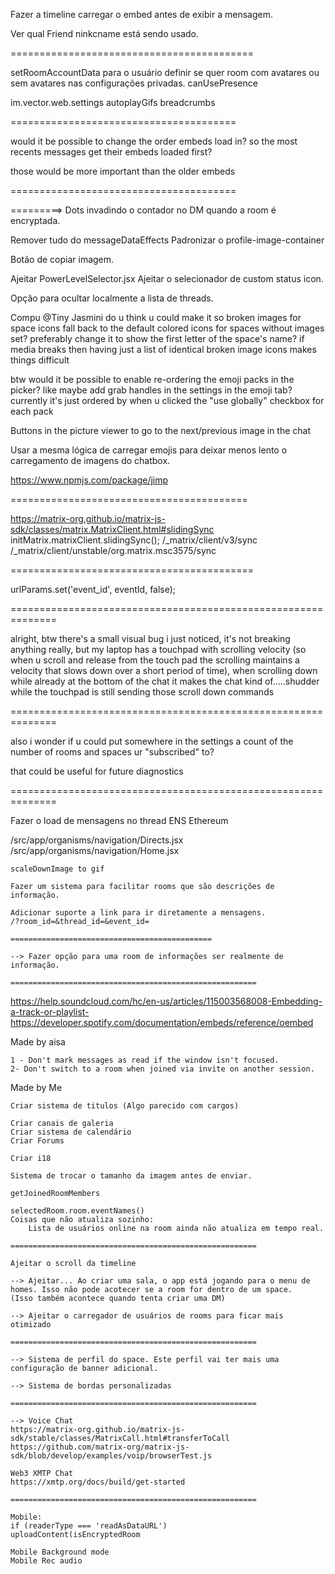 Fazer a timeline carregar o embed antes de exibir a mensagem.

Ver qual Friend ninkcname está sendo usado.

==========================================

setRoomAccountData para o usuário definir se quer room com avatares ou sem avatares nas configurações privadas.
canUsePresence

im.vector.web.settings
autoplayGifs
breadcrumbs

=======================================

would it be possible to change the order embeds load in? so the most recents messages get their embeds loaded first?

those would be more important than the older embeds

=======================================

=========> Dots invadindo o contador no DM quando a room é encryptada.

Remover tudo do messageDataEffects
Padronizar o profile-image-container

Botão de copiar imagem.

Ajeitar PowerLevelSelector.jsx
Ajeitar o selecionador de custom status icon.

Opção para ocultar localmente a lista de threads.

Compu
@Tiny Jasmini do u think u could make it so broken images for space icons fall back to the default colored icons for spaces without images set? preferably change it to show the first letter of the space's name?
if media breaks then having just a list of identical broken image icons makes things difficult

btw would it be possible to enable re-ordering the emoji packs in the picker?
like maybe add grab handles in the settings in the emoji tab?
currently it's just ordered by when u clicked the "use globally" checkbox for each pack

Buttons in the picture viewer to go to the next/previous image in the chat

Usar a mesma lógica de carregar emojis para deixar menos lento o carregamento de imagens do chatbox.

https://www.npmjs.com/package/jimp

=========================================

https://matrix-org.github.io/matrix-js-sdk/classes/matrix.MatrixClient.html#slidingSync
initMatrix.matrixClient.slidingSync();
/\_matrix/client/v3/sync
/\_matrix/client/unstable/org.matrix.msc3575/sync

==========================================

urlParams.set('event_id', eventId, false);

==============================================================

alright, btw there's a small visual bug i just noticed, it's not breaking anything really, but my laptop has a touchpad with scrolling velocity (so when u scroll and release from the touch pad the scrolling maintains a velocity that slows down over a short period of time), when scrolling down while already at the bottom of the chat it makes the chat kind of.....shudder while the touchpad is still sending those scroll down commands

==============================================================

also i wonder if u could put somewhere in the settings a count of the number of rooms and spaces ur "subscribed" to?

that could be useful for future diagnostics

==============================================================

Fazer o load de mensagens no thread
ENS Ethereum

/src/app/organisms/navigation/Directs.jsx
/src/app/organisms/navigation/Home.jsx

    scaleDownImage to gif

    Fazer um sistema para facilitar rooms que são descrições de informação.

    Adicionar suporte a link para ir diretamente a mensagens.
    /?room_id=&thread_id=&event_id=

    =============================================

    --> Fazer opção para uma room de informações ser realmente de informação.

    =======================================================

https://help.soundcloud.com/hc/en-us/articles/115003568008-Embedding-a-track-or-playlist-
https://developer.spotify.com/documentation/embeds/reference/oembed

Made by aisa

    1 - Don't mark messages as read if the window isn't focused.
    2- Don't switch to a room when joined via invite on another session.

Made by Me

    Criar sistema de titulos (Algo parecido com cargos)

    Criar canais de galeria
    Criar sistema de calendário
    Criar Forums

    Criar i18

    Sistema de trocar o tamanho da imagem antes de enviar.

    getJoinedRoomMembers

    selectedRoom.room.eventNames()
    Coisas que não atualiza sozinho:
        Lista de usuários online na room ainda não atualiza em tempo real.

    =======================================================

    Ajeitar o scroll da timeline

    --> Ajeitar... Ao criar uma sala, o app está jogando para o menu de homes. Isso não pode acotecer se a room for dentro de um space.
    (Isso também acontece quando tenta criar uma DM)

    --> Ajeitar o carregador de usuários de rooms para ficar mais otimizado

    =======================================================

    --> Sistema de perfil do space. Este perfil vai ter mais uma configuração de banner adicional.

    --> Sistema de bordas personalizadas

    =======================================================

    --> Voice Chat
    https://matrix-org.github.io/matrix-js-sdk/stable/classes/MatrixCall.html#transferToCall
    https://github.com/matrix-org/matrix-js-sdk/blob/develop/examples/voip/browserTest.js

    Web3 XMTP Chat
    https://xmtp.org/docs/build/get-started

    =======================================================

    Mobile:
    if (readerType === 'readAsDataURL')
    uploadContent(isEncryptedRoom

    Mobile Background mode
    Mobile Rec audio
